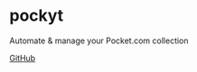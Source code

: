 # pockyt

Automate & manage your Pocket.com collection

[GitHub](https://github.com/achembarpu/pockyt)
